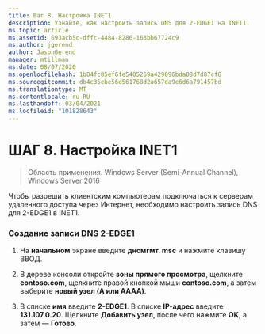 ```yaml
---
title: Шаг 8. Настройка INET1
description: Узнайте, как настроить запись DNS для 2-EDGE1 на INET1.
ms.topic: article
ms.assetid: 693acb5c-dffc-4484-8286-163bb67724c9
ms.author: jgerend
author: JasonGerend
manager: mtillman
ms.date: 08/07/2020
ms.openlocfilehash: 1b04fc85ef6fe5405269a429096bda08d7d87cf8
ms.sourcegitcommit: db4c35ebe56d561768d2a657da9e6d6a791457bd
ms.translationtype: MT
ms.contentlocale: ru-RU
ms.lasthandoff: 03/04/2021
ms.locfileid: "101828643"
---
```

# <a name="step-8-configure-inet1"></a>ШАГ 8. Настройка INET1

>Область применения. Windows Server (Semi-Annual Channel), Windows Server 2016

Чтобы разрешить клиентским компьютерам подключаться к серверам удаленного доступа через Интернет, необходимо настроить запись DNS для 2-EDGE1 в INET1.

### <a name="to-create-the-2-edge1-dns-entry"></a>Создание записи DNS 2-EDGE1

1.  На **начальном** экране введите **днсмгмт. msc** и нажмите клавишу ВВОД.

2.  В дереве консоли откройте **зоны прямого просмотра**, щелкните **contoso.com**, щелкните правой кнопкой мыши **contoso.com**, а затем выберите **новый узел (A или AAAA)**.

3.  В списке **имя** введите **2-EDGE1**. В списке **IP-адрес** введите **131.107.0.20**. Щелкните **Добавить узел**, после чего нажмите **OK**, а затем — **Готово**.



